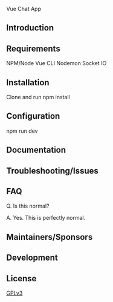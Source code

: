 Vue Chat App

## Introduction


## Requirements

NPM/Node
Vue CLI
Nodemon
Socket IO

## Installation

Clone and run npm install

## Configuration

npm run dev

## Documentation



## Troubleshooting/Issues



## FAQ

Q. Is this normal?

A. Yes. This is perfectly normal.

## Maintainers/Sponsors





## Development



## License

[GPLv3](http://www.gnu.org/licenses/gpl-3.0.txt)

